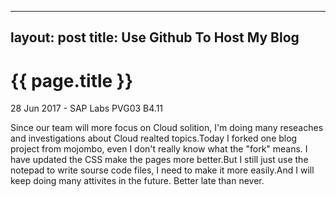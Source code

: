 

---
layout: post
title: Use Github To Host My Blog
---

{{ page.title }}
================

<p class="meta">28 Jun 2017 - SAP Labs PVG03 B4.11</p>

Since our team will more focus on Cloud solition, I'm doing many 
reseaches and investigations about Cloud realted topics.Today I forked 
one blog project from mojombo, even I don't really know what the "fork" means.
I have updated the CSS make the pages more better.But I still just use the 
notepad to write sourse code files, I need to make it more easily.And I will 
keep doing many attivites in the future.
Better late than never.

